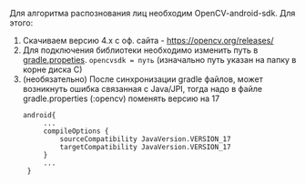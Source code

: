 Для алгоритма распознования лиц необходим OpenCV-android-sdk. Для этого:
  1) Скачиваем версию 4.x с оф. сайта - https://opencv.org/releases/
  2) Для подключения библиотеки необходимо изменить путь в [gradle.propeties](https://github.com/4rsess/firstHitsApp/blob/master/gradle.properties). `opencvsdk = путь` (изначально путь указан на папку в корне диска С)
  3) (необязательно) После синхронизации gradle файлов, может возникнуть ошибка связанная с Java/JPI, тогда надо в файле gradle.properties (:opencv) поменять версию на 17
        ```
        android{
             ...
             compileOptions {
                 sourceCompatibility JavaVersion.VERSION_17
                 targetCompatibility JavaVersion.VERSION_17
             }
             ...
         }
        ```
        

